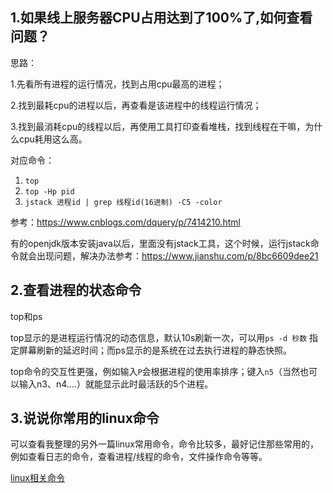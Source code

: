 ## 1.如果线上服务器CPU占用达到了100%了,如何查看问题？

思路：

1.先看所有进程的运行情况，找到占用cpu最高的进程；

2.找到最耗cpu的进程以后，再查看是该进程中的线程运行情况；

3.找到最消耗cpu的线程以后，再使用工具打印查看堆栈，找到线程在干嘛，为什么cpu耗用这么高。

对应命令：

1. `top` 
2. `top -Hp pid`
3. `jstack 进程id | grep 线程id(16进制) -C5 -color`

参考：<https://www.cnblogs.com/dquery/p/7414210.html> 

有的openjdk版本安装java以后，里面没有jstack工具，这个时候，运行jstack命令就会出现问题，解决办法参考：<https://www.jianshu.com/p/8bc6609dee21> 



## 2.查看进程的状态命令

top和ps

top显示的是进程运行情况的动态信息，默认10s刷新一次，可以用`ps -d 秒数` 指定屏幕刷新的延迟时间；而ps显示的是系统在过去执行进程的静态快照。

top命令的交互性更强，例如输入`P`会根据进程的使用率排序；键入`n5`（当然也可以输入n3、n4....）就能显示此时最活跃的5个进程。





## 3.说说你常用的linux命令

可以查看我整理的另外一篇linux常用命令，命令比较多，最好记住那些常用的，例如查看日志的命令，查看进程/线程的命令，文件操作命令等等。

[linux相关命令](../../2020mianshi\linux\linux常用命令.md)